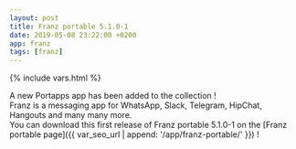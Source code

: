 ```yaml
---
layout: post
title: Franz portable 5.1.0-1
date: 2019-05-08 23:22:00 +0200
app: franz
tags: [franz]
---
```

{% include vars.html %}

A new Portapps app has been added to the collection !<br />
Franz is a messaging app for WhatsApp, Slack, Telegram, HipChat, Hangouts and many many more.<br />
You can download this first release of Franz portable 5.1.0-1 on the [Franz portable page]({{ var_seo_url | append: '/app/franz-portable/' }}) !